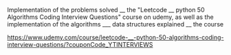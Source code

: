 Implementation of the problems solved __ the "Leetcode __ python 50 Algorithms Coding Interview Questions" course on udemy, as well as the implementation of the algorithms ___ data structures explained __ the course

https://www.udemy.com/course/leetcode-__-python-50-algorithms-coding-interview-questions/?couponCode_YTINTERVIEWS
